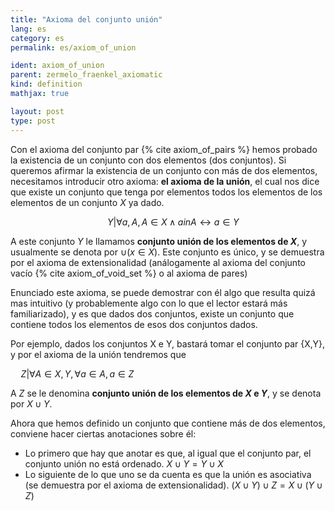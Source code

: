 ```yaml
---
title: "Axioma del conjunto unión"
lang: es
category: es
permalink: es/axiom_of_union

ident: axiom_of_union
parent: zermelo_fraenkel_axiomatic
kind: definition
mathjax: true

layout: post
type: post
---
```


Con el axioma del conjunto par {% cite axiom_of_pairs %} hemos probado la existencia de un conjunto con dos elementos (dos conjuntos). Si queremos afirmar la existencia de un conjunto con más de dos elementos, necesitamos introducir otro axioma: **el axioma de la unión**, el cual nos dice que existe un conjunto que tenga por elementos todos los elementos de los elementos de un conjunto $X$ ya dado.

$$\quad Y | \forall a,A, A \in X \wedge a in A \longleftrightarrow a \in Y$$

A este conjunto $Y$ le llamamos **conjunto unión de los elementos de $X$**, y usualmente se denota por $\cup (x \in X)$. Este conjunto es único, y se demuestra por el axioma de extensionalidad (análogamente al axioma del conjunto vacío {% cite axiom_of_void_set %} o al axioma de pares)

Enunciado este axioma, se puede demostrar con él algo que resulta quizá mas intuitivo (y probablemente algo con lo que el lector estará más familiarizado), y es que dados dos conjuntos, existe un conjunto que contiene todos los elementos de esos dos conjuntos dados.

Por ejemplo, dados los conjuntos X e Y, bastará tomar el conjunto par {X,Y}, y por el axioma de la unión tendremos que

$\quad Z | \forall A \in {X,Y}, \forall a \in A, a \in Z$

A $Z$ se le denomina **conjunto unión de los elementos de $X$ e $Y$**, y se denota por $X \cup Y$.

Ahora que hemos definido un conjunto que contiene más de dos elementos, conviene hacer ciertas anotaciones sobre él:
* Lo primero que hay que anotar es que, al igual que el conjunto par, el conjunto unión no está ordenado. $X \cup Y = Y \cup X$
* Lo siguiente de lo que uno se da cuenta es que la unión es asociativa (se demuestra por el axioma de extensionalidad). $(X \cup Y) \cup Z = X \cup (Y \cup Z)$